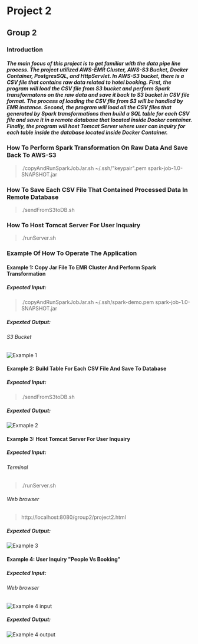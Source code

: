# Project 2

## Group 2

### Introduction
##### The main focus of this project is to get familiar with the data pipe line process. The project utilized AWS-EMR Cluster, AWS-S3 Bucket, Docker Container, PostgresSQL, and HttpServlet. In AWS-S3 bucket, there is a CSV file that contains raw data related to hotel booking. First, the program will load the CSV file from S3 bucket and perform Spark transformatons on the raw data and save it back to S3 bucket in CSV file format. The process of loading the CSV file from S3 will be handled by EMR instance. Second, the program will load all the CSV files that generated by Spark transformations then build a SQL table for each CSV file and save it in a remote database that located inside Docker container. Finally, the program will host Tomcat Server where user can inquiry for each table inside the database located inside Docker Container. 

### How To Perform Spark Transformation On Raw Data And Save Back To AWS-S3
> ./copyAndRunSparkJobJar.sh ~/.ssh/"keypair".pem spark-job-1.0-SNAPSHOT.jar

### How To Save Each CSV File That Contained Processed Data In Remote Database
> ./sendFromS3toDB.sh
### How To Host Tomcat Server For User Inquairy
> ./runServer.sh

### Example Of How To Operate The Application
#### Example 1: Copy Jar File To EMR Cluster And Perform Spark Transformation
##### Expected Input:
> ./copyAndRunSparkJobJar.sh ~/.ssh/spark-demo.pem spark-job-1.0-SNAPSHOT.jar
##### Expexted Output:
###### S3 Bucket
![Example 1](https://github.com/200413-java-spark/project-2-group-2/blob/Pejal/Pic/1.PNG?raw=true)

#### Example 2: Build Table For Each CSV File And Save To Database
##### Expected Input:
> ./sendFromS3toDB.sh
##### Expexted Output:
![Exmaple 2](https://github.com/200413-java-spark/project-2-group-2/blob/Pejal/Pic/2.PNG?raw=true)

#### Example 3: Host Tomcat Server For User Inquairy
##### Expected Input:
###### Terminal
> ./runServer.sh
###### Web browser
> http://localhost:8080/group2/project2.html
##### Expexted Output:
![Example 3](https://github.com/200413-java-spark/project-2-group-2/blob/Pejal/Pic/3.PNG?raw=true)

#### Example 4: User Inquiry "People Vs Booking"
##### Expected Input:
###### Web browser 
![Example 4 input](https://github.com/200413-java-spark/project-2-group-2/blob/Pejal/Pic/4.PNG?raw=true)
##### Expexted Output:
![Example 4 output](https://github.com/200413-java-spark/project-2-group-2/blob/Pejal/Pic/5.PNG?raw=true)



